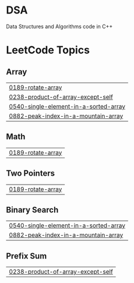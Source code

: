 # DSA
Data Structures and Algorithms code in C++

<!---LeetCode Topics Start-->
# LeetCode Topics
## Array
|  |
| ------- |
| [0189-rotate-array](https://github.com/Shantanu01B/DSA/tree/master/0189-rotate-array) |
| [0238-product-of-array-except-self](https://github.com/Shantanu01B/DSA/tree/master/0238-product-of-array-except-self) |
| [0540-single-element-in-a-sorted-array](https://github.com/Shantanu01B/DSA/tree/master/0540-single-element-in-a-sorted-array) |
| [0882-peak-index-in-a-mountain-array](https://github.com/Shantanu01B/DSA/tree/master/0882-peak-index-in-a-mountain-array) |
## Math
|  |
| ------- |
| [0189-rotate-array](https://github.com/Shantanu01B/DSA/tree/master/0189-rotate-array) |
## Two Pointers
|  |
| ------- |
| [0189-rotate-array](https://github.com/Shantanu01B/DSA/tree/master/0189-rotate-array) |
## Binary Search
|  |
| ------- |
| [0540-single-element-in-a-sorted-array](https://github.com/Shantanu01B/DSA/tree/master/0540-single-element-in-a-sorted-array) |
| [0882-peak-index-in-a-mountain-array](https://github.com/Shantanu01B/DSA/tree/master/0882-peak-index-in-a-mountain-array) |
## Prefix Sum
|  |
| ------- |
| [0238-product-of-array-except-self](https://github.com/Shantanu01B/DSA/tree/master/0238-product-of-array-except-self) |
<!---LeetCode Topics End-->